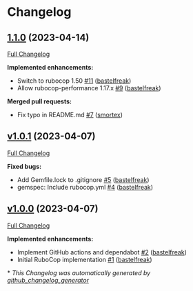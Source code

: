 # Changelog

## [1.1.0](https://github.com/voxpupuli/voxpupuli-rubocop/tree/1.1.0) (2023-04-14)

[Full Changelog](https://github.com/voxpupuli/voxpupuli-rubocop/compare/v1.0.1...1.1.0)

**Implemented enhancements:**

- Switch to rubocop 1.50 [\#11](https://github.com/voxpupuli/voxpupuli-rubocop/pull/11) ([bastelfreak](https://github.com/bastelfreak))
- Allow rubocop-performance 1.17.x [\#9](https://github.com/voxpupuli/voxpupuli-rubocop/pull/9) ([bastelfreak](https://github.com/bastelfreak))

**Merged pull requests:**

- Fix typo in README.md [\#7](https://github.com/voxpupuli/voxpupuli-rubocop/pull/7) ([smortex](https://github.com/smortex))

## [v1.0.1](https://github.com/voxpupuli/voxpupuli-rubocop/tree/v1.0.1) (2023-04-07)

[Full Changelog](https://github.com/voxpupuli/voxpupuli-rubocop/compare/v1.0.0...v1.0.1)

**Fixed bugs:**

- Add Gemfile.lock to .gitignore [\#5](https://github.com/voxpupuli/voxpupuli-rubocop/pull/5) ([bastelfreak](https://github.com/bastelfreak))
- gemspec: Include rubocop.yml [\#4](https://github.com/voxpupuli/voxpupuli-rubocop/pull/4) ([bastelfreak](https://github.com/bastelfreak))

## [v1.0.0](https://github.com/voxpupuli/voxpupuli-rubocop/tree/v1.0.0) (2023-04-07)

[Full Changelog](https://github.com/voxpupuli/voxpupuli-rubocop/compare/56b3b37af992e085209109be9b3d71eb382f58ce...v1.0.0)

**Implemented enhancements:**

- Implement GitHub actions and dependabot [\#2](https://github.com/voxpupuli/voxpupuli-rubocop/pull/2) ([bastelfreak](https://github.com/bastelfreak))
- Initial RuboCop implementation [\#1](https://github.com/voxpupuli/voxpupuli-rubocop/pull/1) ([bastelfreak](https://github.com/bastelfreak))



\* *This Changelog was automatically generated by [github_changelog_generator](https://github.com/github-changelog-generator/github-changelog-generator)*
